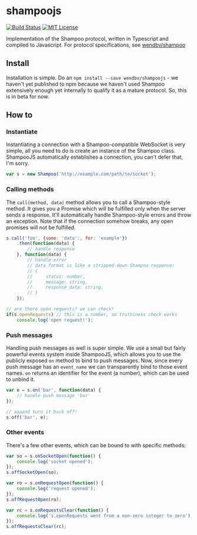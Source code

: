 # shampoojs

[![Build Status](http://img.shields.io/travis/wendbv/shampoojs.svg)](https://travis-ci.org/wendbv/shampoojs)
[![MIT License](https://img.shields.io/badge/license-MIT-green.svg)](https://tldrlegal.com/license/mit-license)

Implementation of the Shampoo protocol, written in Typescript and compiled to
Javascript. For protocol specifications, see [wendbv/shampoo][protocol]


## Install
Installation is simple. Do an `npm install --save wendbv/shampoojs` - we
haven't yet published to npm because we haven't used Shampoo extensively enough
yet internally to qualify it as a mature protocol. So, this is in beta for now.


## How to
### Instantiate
Instantiating a connection with a Shampoo-compatible WebSocket is very simple,
all you need to do is create an instance of the Shampoo class.  ShampooJS
automatically establishes a connection, you can't defer that, I'm sorry.

```javascript
var s = new Shampoo('http://example.com/path/to/socket');
```


### Calling methods
The `call(method, data)` method allows you to call a Shampoo-style method. It
gives you a Promise which will be fulfilled only when the server sends a
response. It'll automatically handle Shampoo-style errors and throw an
exception. Note that if the connection somehow breaks, any open promises will
not be fulfilled.

```javascript
s.call('foo', {some: 'data':, for: 'example'})
    .then(function(data) {
        // handle response
    }, function(data) {
        // handle error
        // data format is like a stripped-down Shampoo response:
        // {
        //     status: number,
        //     message: string,
        //     response_data: string,
        // }
    });

// are there open requests? we can check!
if(s.openRequests) // this is a number, so truthiness check works
    console.log('open request!');
```


### Push messages
Handling push messages as well is super simple. We use a small but fairly
powerful events system inside ShampooJS, which allows you to use the publicly
exposed `on` method to bind to push messages. Now, since every push message
has an `event_name` we can transparently bind to those event names. `on`
returns an identifier for the event (a number), which can be used to unbind it.

```javascript
var e = s.on('bar', function(data) {
    // handle push message 'bar'
});

// aaaand turn it back off!
s.off('bar', e);
```


### Other events
There's a few other events, which can be bound to with specific methods:

```javascript
var so = s.onSocketOpen(function() {
    console.log('socket opened');
});
s.offSocketOpen(so);

var ro = s.onRequestOpen(function() {
    console.log('request opened');
});
s.offRequestOpen(ro);

var rc = s.onRequestsClear(function() {
    console.log('s.openRequests went from a non-zero integer to zero');
});
s.offRequestsClear(rc);
```


[Protocol]: https://github.com/wendbv/shampoo
